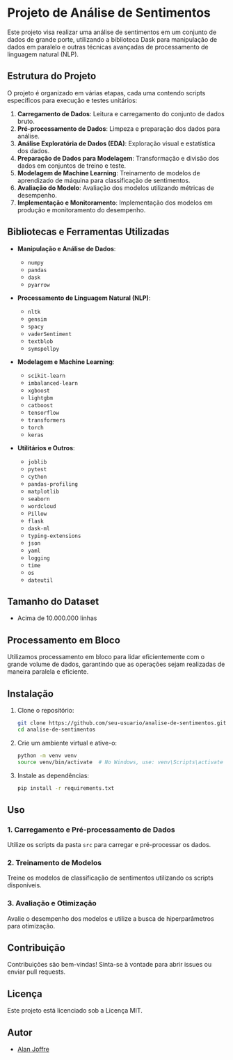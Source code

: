 # Projeto de Análise de Sentimentos

Este projeto visa realizar uma análise de sentimentos em um conjunto de dados de grande porte, utilizando a biblioteca Dask para manipulação de dados em paralelo e outras técnicas avançadas de processamento de linguagem natural (NLP).

## Estrutura do Projeto

O projeto é organizado em várias etapas, cada uma contendo scripts específicos para execução e testes unitários:

1. **Carregamento de Dados**: Leitura e carregamento do conjunto de dados bruto.
2. **Pré-processamento de Dados**: Limpeza e preparação dos dados para análise.
3. **Análise Exploratória de Dados (EDA)**: Exploração visual e estatística dos dados.
4. **Preparação de Dados para Modelagem**: Transformação e divisão dos dados em conjuntos de treino e teste.
5. **Modelagem de Machine Learning**: Treinamento de modelos de aprendizado de máquina para classificação de sentimentos.
6. **Avaliação do Modelo**: Avaliação dos modelos utilizando métricas de desempenho.
7. **Implementação e Monitoramento**: Implementação dos modelos em produção e monitoramento do desempenho.

## Bibliotecas e Ferramentas Utilizadas

- **Manipulação e Análise de Dados**:
  - `numpy`
  - `pandas`
  - `dask`
  - `pyarrow`

- **Processamento de Linguagem Natural (NLP)**:
  - `nltk`
  - `gensim`
  - `spacy`
  - `vaderSentiment`
  - `textblob`
  - `symspellpy`

- **Modelagem e Machine Learning**:
  - `scikit-learn`
  - `imbalanced-learn`
  - `xgboost`
  - `lightgbm`
  - `catboost`
  - `tensorflow`
  - `transformers`
  - `torch`
  - `keras`

- **Utilitários e Outros**:
  - `joblib`
  - `pytest`
  - `cython`
  - `pandas-profiling`
  - `matplotlib`
  - `seaborn`
  - `wordcloud`
  - `Pillow`
  - `flask`
  - `dask-ml`
  - `typing-extensions`
  - `json`
  - `yaml`
  - `logging`
  - `time`
  - `os`
  - `dateutil`

## Tamanho do Dataset
- Acima de 10.000.000 linhas

## Processamento em Bloco
Utilizamos processamento em bloco para lidar eficientemente com o grande volume de dados, garantindo que as operações sejam realizadas de maneira paralela e eficiente.

## Instalação

1. Clone o repositório:
    ```bash
    git clone https://github.com/seu-usuario/analise-de-sentimentos.git
    cd analise-de-sentimentos
    ```

2. Crie um ambiente virtual e ative-o:
    ```bash
    python -m venv venv
    source venv/bin/activate  # No Windows, use: venv\Scripts\activate
    ```

3. Instale as dependências:
    ```bash
    pip install -r requirements.txt
    ```

## Uso

### 1. Carregamento e Pré-processamento de Dados
Utilize os scripts da pasta `src` para carregar e pré-processar os dados.

### 2. Treinamento de Modelos
Treine os modelos de classificação de sentimentos utilizando os scripts disponíveis.

### 3. Avaliação e Otimização
Avalie o desempenho dos modelos e utilize a busca de hiperparâmetros para otimização.

## Contribuição
Contribuições são bem-vindas! Sinta-se à vontade para abrir issues ou enviar pull requests.

## Licença
Este projeto está licenciado sob a Licença MIT.

## Autor
- [Alan Joffre](https://github.com/alanjoffre/data-science/tree/master/projetos/analise-de-sentimentos)
